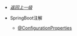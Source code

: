 - [*返回上一级*](/springboot/_sidebar.md)
- SpringBoot注解

    - [@ConfigurationProperties](/springboot/注解/@ConfigurationProperties/README.md)
    